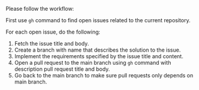 Please follow the workflow:

First use `gh` command to find open issues related to the current repository.

For each open issue, do the following:
1. Fetch the issue title and body.
2. Create a branch with name that describes the solution to the issue.
3. Implement the requirements specified by the issue title and content.
4. Open a pull request to the main branch using `gh` command with description pull request title and body.
5. Go back to the main branch to make sure pull requests only depends on main branch.
